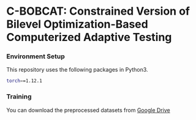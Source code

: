# C-BOBCAT: Constrained Version of Bilevel Optimization-Based Computerized Adaptive Testing
### Environment Setup
This repository uses the following packages in Python3.
``` bash
torch==1.12.1
```
### Training
You can download the preprocessed datasets from [Google Drive](https://drive.google.com/file/d/18jMoNc12cfngyD796YITRiEp1KIq4oVu/view?usp=sharing)

